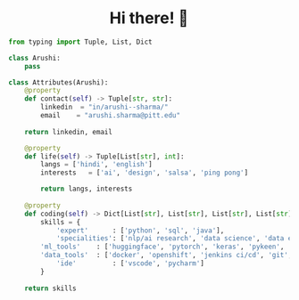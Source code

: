 
<!--
**arushi-08/arushi-08** is a ✨ _special_ ✨ repository because its `README.md` (this file) appears on your GitHub profile.

Here are some ideas to get you started:


# Hi, I'm Arushi 👋 👩🏾‍💻

I'm a Software Developer + Data Scientist who is passionate about creating technology to solve challenging problems. Some technologies I enjoy working with include Natural Language Processing, Machine Learning and Deep Learning.
- 💬 Ask me about Anything!
- 📫 How to reach me: [LinkedIn](https://www.linkedin.com/in/arushi--sharma/) 
- ⚡ Fun fact:  **A huge fan of The Office American Sitcom**

- ⚡ Fun fact: I have organized the **[TEDxDTU](https://www.ted.com/tedx/events/33217)** at Delhi Technological University

<h1 align="center">Hi 👋 I'm Arushi</h1>
<h3 align="center">I'm passionate about leveraging technology, particularly in NLP, to solve challenging problems.</h3>

- 👩🏻‍💻 Some technologies I enjoy working with include **Natural Language Processing, Machine and Deep Learning and Python Multiprocessing**

- 📫 How to reach me **[LinkedIn](https://www.linkedin.com/in/arushi--sharma/)**




<h3 align="left">Languages and Tools:</h3>
<p align="left"> <a href="https://www.gnu.org/software/bash/" target="_blank"> <img src="https://www.vectorlogo.zone/logos/gnu_bash/gnu_bash-icon.svg" alt="bash" width="40" height="40"/> </a> <a href="https://www.docker.com/" target="_blank"> <img src="https://raw.githubusercontent.com/devicons/devicon/master/icons/docker/docker-original-wordmark.svg" alt="docker" width="40" height="40"/> </a> <a href="https://flask.palletsprojects.com/" target="_blank"> <img src="https://www.vectorlogo.zone/logos/pocoo_flask/pocoo_flask-icon.svg" alt="flask" width="40" height="40"/> </a> <a href="https://git-scm.com/" target="_blank"> <img src="https://www.vectorlogo.zone/logos/git-scm/git-scm-icon.svg" alt="git" width="40" height="40"/> </a> <a href="https://www.java.com" target="_blank"> <img src="https://raw.githubusercontent.com/devicons/devicon/master/icons/java/java-original.svg" alt="java" width="40" height="40"/> </a> <a href="https://www.jenkins.io" target="_blank"> <img src="https://www.vectorlogo.zone/logos/jenkins/jenkins-icon.svg" alt="jenkins" width="40" height="40"/> </a> <a href="https://www.linux.org/" target="_blank"> <img src="https://raw.githubusercontent.com/devicons/devicon/master/icons/linux/linux-original.svg" alt="linux" width="40" height="40"/> </a> <a href="https://www.mathworks.com/" target="_blank"> <img src="https://upload.wikimedia.org/wikipedia/commons/2/21/Matlab_Logo.png" alt="matlab" width="40" height="40"/> </a> <a href="https://www.mongodb.com/" target="_blank"> <img src="https://raw.githubusercontent.com/devicons/devicon/master/icons/mongodb/mongodb-original-wordmark.svg" alt="mongodb" width="40" height="40"/> </a> <a href="https://postman.com" target="_blank"> <img src="https://www.vectorlogo.zone/logos/getpostman/getpostman-icon.svg" alt="postman" width="40" height="40"/> </a> <a href="https://www.python.org" target="_blank"> <img src="https://raw.githubusercontent.com/devicons/devicon/master/icons/python/python-original.svg" alt="python" width="40" height="40"/> </a> <a href="https://pytorch.org/" target="_blank"> <img src="https://www.vectorlogo.zone/logos/pytorch/pytorch-icon.svg" alt="pytorch" width="40" height="40"/> </a> <a href="https://redis.io" target="_blank"> <img src="https://raw.githubusercontent.com/devicons/devicon/master/icons/redis/redis-original-wordmark.svg" alt="redis" width="40" height="40"/> </a> <a href="https://scikit-learn.org/" target="_blank"> <img src="https://upload.wikimedia.org/wikipedia/commons/0/05/Scikit_learn_logo_small.svg" alt="scikit_learn" width="40" height="40"/> </a> <a href="https://www.selenium.dev" target="_blank"> <img src="https://raw.githubusercontent.com/detain/svg-logos/780f25886640cef088af994181646db2f6b1a3f8/svg/selenium-logo.svg" alt="selenium" width="40" height="40"/> </a> </p>

-->

<h1 align="center">Hi there! 👋 </h1>

```python
from typing import Tuple, List, Dict

class Arushi:
    pass

class Attributes(Arushi):
    @property
    def contact(self) -> Tuple[str, str]:
        linkedin  = "in/arushi--sharma/"
        email    = "arushi.sharma@pitt.edu"
	    
	return linkedin, email

    @property
    def life(self) -> Tuple[List[str], int]:
        langs = ['hindi', 'english']
        interests   = ['ai', 'design', 'salsa', 'ping pong']

        return langs, interests
	
    @property
    def coding(self) -> Dict[List[str], List[str], List[str], List[str], List[str]]:
        skills = {
            'expert'      : ['python', 'sql', 'java'],
            'specialities': ['nlp/ai research', 'data science', 'data engineering']
	    'ml_tools'    : ['huggingface', 'pytorch', 'keras', 'pykeen', 'scikit-learn', 'pandas', 'numpy']
	    'data_tools'  : ['docker', 'openshift', 'jenkins ci/cd', 'git', 'bigquery', 'mongodb', 'redis', 'aws s3', 'gcp', 'airflow']
            'ide'    	  : ['vscode', 'pycharm']
        } 
	
	return skills
 
```


<!-- - 📄 Know all about me on my [Site](https://charming-rabbit-c1f83.netlify.app/) -->

<!-- <h3 align="left">Connect with me:</h3>
<p align="left">
<a href="https://instagram.com/arushisharma118" target="blank"><img align="center" src="https://raw.githubusercontent.com/rahuldkjain/github-profile-readme-generator/master/src/images/icons/Social/instagram.svg" alt="arushisharma118" height="30" width="40" /></a>
</p>
 -->

<!--
<p><img align="center" src="https://github-readme-stats.vercel.app/api/top-langs?username=arushi-08&show_icons=true&locale=en&layout=compact" alt="arushi-08" /></p>
-->
